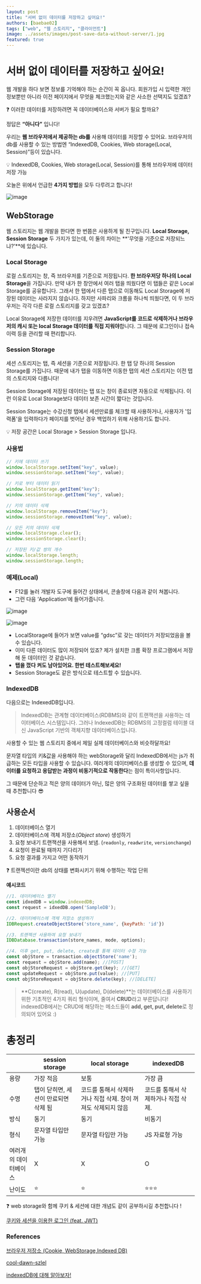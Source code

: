 ```yaml
---
layout: post
title: "서버 없이 데이터를 저장하고 싶어요!"
authors: [baebae02]
tags: ["web", "웹 스토리지", "클라이언트"]
image: ../assets/images/post-save-data-without-server/1.jpg
featured: true
---
```


# 서버 없이 데이터를 저장하고 싶어요!

웹 개발을 하다 보면 정보를 기억해야 하는 순간이 꼭 옵니다. 회원가입 시 입력한 개인정보뿐만 아니라 이전 페이지에서 무엇을 체크했는지와 같은 사소한 선택지도 있겠죠?

<aside>
❓ 이러한 데이터를 저장하려면 꼭 데이터베이스와 서버가 필요 할까요?

</aside>

정답은 **“아니다”** 입니다!

우리는 **웹 브라우저에서 제공하는 db를** 사용해 데이터를 저장할 수 있어요. 브라우저의 db를 사용할 수 있는 방법엔 “IndexedDB, Cookies, Web storage(Local, Session)”등이 있습니다.

<aside>
💡 IndexedDB, Cookies, Web storage(Local, Session)를 통해 브라우저에 데이터 저장 가능

</aside>

오늘은 위에서 언급한 **4가지 방법**을 모두 다루려고 합니다!

![image](../assets/images/post-save-data-without-server/1.jpg)

## WebStorage

웹 스토리지는 웹 개발을 한다면 한 번쯤은 사용하게 될 친구입니다. **Local Storage, Session Storage** 두 가지가 있는데, 이 둘의 차이는 **'무엇을 기준으로 저장되느냐?’**에 있습니다.

### Local Storage

로컬 스토리지는 창, 즉 브라우저를 기준으로 저장됩니다. **한 브라우저당 하나의 Local Storage**을 가집니다. 만약 내가 한 창안에서 여러 탭을 띄웠다면 이 탭들은 같은 Local Storage를 공유합니다. 그래서 한 탭에서 다른 탭으로 이동해도 Local Storage에 저장된 데이터는 사라지지 않습니다. 하지만 사파리와 크롬을 하나씩 띄웠다면, 이 두 브라우저는 각각 다른 로컬 스토리지를 갖고 있겠죠?

Local Storage에 저장한 데이터를 지우려면 **JavaScript를 코드로 삭제하거나 브라우저의 캐시 또는 local Storage 데이터를 직접 지워야**합니다. 그 때문에 로그인이나 접속 이력 등을 관리할 때 편리합니다.


### Session Storage

세션 스토리지는 탭, 즉 세션을 기준으로 저장됩니다. 한 탭 당 하나의 Session Storage를 가집니다. 때문에 내가 탭을 이동하면 이동한 탭의 세션 스토리지는 이전 탭의 스토리지와 다릅니다!

Session Storage에 저장된 데이터는 탭 또는 창이 종료되면 자동으로 삭제됩니다. 이런 이유로 Local Storage보다 데이터 보존 시간이 짧다는 것입니다.

Session Storage는 수강신청 탭에서 세션만료를 체크할 때 사용하거나, 사용자가 '입력폼'을 입력하다가 페이지를 벗어난 경우 백업하기 위해 사용하기도 합니다. 

<aside>
💡 저장 공간은 Local Storage > Session Storage 입니다.

</aside>

### 사용법

```jsx
// 키에 데이터 쓰기
window.localStorage.setItem("key", value);
window.sessionStorage.setItem("key", value);

// 키로 부터 데이터 읽기
window.localStorage.getItem("key");
window.sessionStorage.getItem("key", value);

// 키의 데이터 삭제
window.localStorage.removeItem("key");
window.sessionStorage.removeItem("key", value);

// 모든 키의 데이터 삭제
window.localStorage.clear();
window.sessionStorage.clear();

// 저장된 키/값 쌍의 개수
window.localStorage.length;
window.sessionStorage.length;
```

### 예제(Local)

- F12를 눌러 개발자 도구에 들어간 상태에서, 콘솔창에 다음과 같이 쳐봅니다.
- 그런 다음 ‘Application’에 들어가줍니다.

![image](../assets/images/post-save-data-without-server/2.png)

![image](../assets/images/post-save-data-without-server/3.png)

- LocalStorage에 들어가 보면 value를 “gdsc”로 갖는 데이터가 저장되었음을 볼 수 있습니다.
- 이미 다른 데이터도 많이 저장되어 있죠? 제가 설치한 크롬 확장 프로그램에서 저장해 둔 데이터인 것 같습니다.
- **탭을 껐다 켜도 남아있어요. 한번 테스트해보세요!**
- Session Storage도 같은 방식으로 테스트할 수 있습니다.

### IndexedDB

다음으로는 IndexedDB입니다.

> IndexedDB는 관계형 데이터베이스(RDBMS)와 같이 트랜잭션을 사용하는 데이터베이스 시스템입니다. 그러나 IndexedDB는 RDBMS의 고정컬럼 테이블 대신 JavaScript 기반의 객체지향 데이터베이스입니다.
>

사용할 수 있는 웹 스토리지 중에서 제일 실제 데이터베이스와 비슷하달까요!

문자열 타입의 키&값을 사용해야 하는 webStorage와 달리 IndexedDB에서는 js가 취급하는 모든 타입을 사용할 수 있습니다. 여러개의 데이터베이스를 생성할 수 있으며, **데이터를 요청하고 응답받는 과정이 비동기적으로 작동한다**는 점이 특이사항입니다.

그 때문에 단순하고 적은 양의 데이터가 아닌, 많은 양의 구조화된 데이터를 쌓고 싶을 때 추천합니다 😎

## 사용순서

1. 데이터베이스 열기
2. 데이터베이스에 객체 저장소(*Object store*) 생성하기
3. 요청 보내기
   트랜잭션을 사용해서 보냄. (`readonly`, `readwrite`, `versionchange`)
4. 요청이 완료될 때까지 기다리기
5. 요청 결과를 가지고 어떤 동작하기

<aside>
❓ 트랜젝션이란 db의 상태를 변화시키기 위해 수행하는 작업 단위

</aside>

**예시코드**

```jsx
//1. 데이터베이스 열기
const idxedDB = window.indexedDB;
const request = idxedDB.open('SampleDB');

//2. 데이터베이스에 객체 저장소 생성하기
IDBRequest.createObjectStore('store_name', {keyPath: 'id'})

//3. 트랜젝션 사용하여 요청 보내기
IDBDatabase.transaction(store_names, mode, options);

//4. 이후 get, put, delete, create를 통해 데이터 수정 가능
const objStore = transaction.objectStore('name');
const request = objStore.add(name); //[POST]
const objStoreRequest = objStore.get(key); //[GET]
const updateRequest = objStore.put(value); //[PUT]
const objStoreRequest = objStore.delete(key); //[DELETE]
```

> **C(create), R(read), U(update), D(delete)**는 데이터베이스를 사용하기 위한 기초적인 4가지 쿼리 형식이며, 줄여서 **CRUD**라고 부른답니다!
indexedDB에서는 CRUD에 해당하는 메소드들이 **add, get, put, delete**로 정의되어 있어요 :)
>

# 총정리

|  | session storage       | local storage                       | indexedDB            |
| --- |-----------------------|-------------------------------------|----------------------|
| 용량 | 가장 적음                 | 보통                      | 가장 큼                 |
| 수명 | 탭이 닫히면, 세션이 만료되면 삭제 됨 | 코드를 통해서 삭제하거나 직접 삭제. 창이 꺼져도 삭제되지 않음 | 코드를 통해서 삭제하거나 직접 삭제. |
| 방식 | 동기                    | 동기                                  | 비동기                  |
| 형식 | 문자열 타입만 가능            | 문자열 타입만 가능                          | JS 자료형 가능            |
| 여러개의 데이터베이스 | X                     | X                                   | O                    |
| 난이도 | ⭐️                    | ⭐️                                  | ⭐️⭐️⭐️               |

<aside>
❓ web storage와 함께 쿠키 & 세션에 대한 개념도 같이 공부하시길 추천합니다 !

</aside>

[쿠키와 세션을 이용한 로그인 (feat. JWT)](https://gdsc-university-of-seoul.github.io/Login-using-cookie-and-session/)

### References

[브라우저 저장소 (Cookie, WebStorage,Indexed DB)](https://velog.io/@yebb/%EB%B8%8C%EB%9D%BC%EC%9A%B0%EC%A0%80-%EC%A0%80%EC%9E%A5%EC%86%8C-Cookie-WebStorageIndexed-DB)

[cool-dawn-szlel](https://codesandbox.io/s/cool-dawn-szlel?file=/src/App.vue)

[indexedDB에 대해 알아보자!](https://mong-blog.tistory.com/entry/indexedDB%EC%97%90-%EB%8C%80%ED%95%B4-%EC%95%8C%EC%95%84%EB%B3%B4%EC%9E%90)
